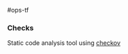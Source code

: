 #ops-tf

### Checks
Static code analysis tool using [checkov](https://github.com/bridgecrewio/checkov)
